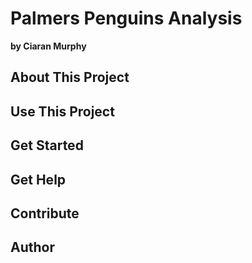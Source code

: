 # Palmers Penguins Analysis
**by Ciaran Murphy**

## About This Project

## Use This Project

## Get Started

## Get Help

## Contribute

## Author


